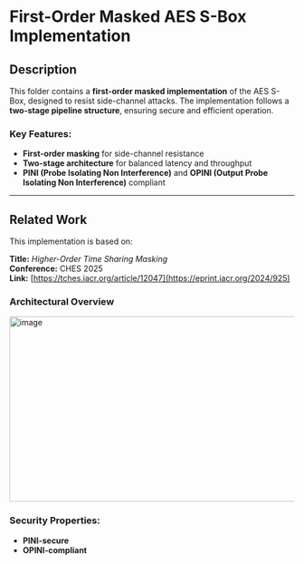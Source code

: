 # First-Order Masked AES S-Box Implementation

## Description  
This folder contains a **first-order masked implementation** of the AES S-Box, designed to resist side-channel attacks. The implementation follows a **two-stage pipeline structure**, ensuring secure and efficient operation.  

### Key Features:  
- **First-order masking** for side-channel resistance  
- **Two-stage architecture** for balanced latency and throughput  
- **PINI (Probe Isolating Non Interference)** and **OPINI (Output Probe Isolating Non Interference)** compliant  

---

## Related Work  
This implementation is based on:  

**Title:** *Higher-Order Time Sharing Masking*  
**Conference:** CHES 2025  
**Link:** [https://tches.iacr.org/article/12047](https://eprint.iacr.org/2024/925)  

### Architectural Overview  
<img width="774" height="327" alt="image" src="https://github.com/user-attachments/assets/98ec6bf4-558d-446d-9867-aa92d385fe67" />


### Security Properties:  
- **PINI-secure**
- **OPINI-compliant**
